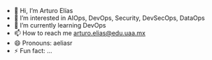 - 👋 Hi, I’m Arturo Elías
- 👀 I’m interested in AIOps, DevOps, Security, DevSecOps, DataOps
- 🌱 I’m currently learning DevOps
- 📫 How to reach me arturo.elias@edu.uaa.mx
- 😄 Pronouns: aeliasr
- ⚡ Fun fact: ...

<!---
aeliasr/aeliasr is a ✨ special ✨ repository because its `README.md` (this file) appears on your GitHub profile.
You can click the Preview link to take a look at your changes.
--->
